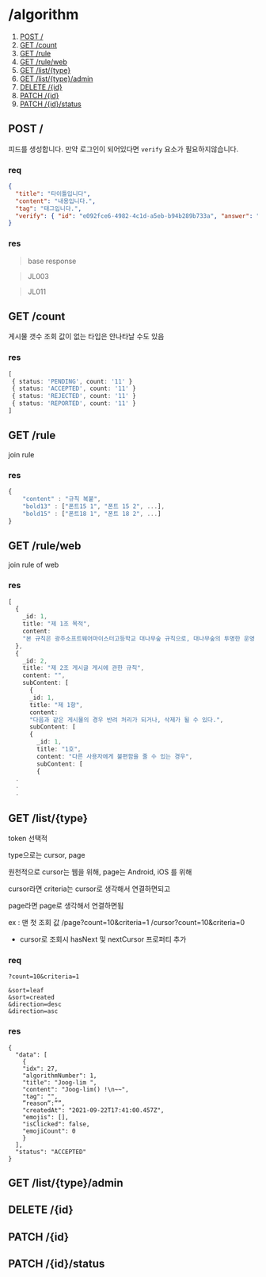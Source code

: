 # /algorithm

1. [POST /](#post-)
2. [GET /count](#get-count)
3. [GET /rule](#get-rule)
4. [GET /rule/web](#get-ruleweb)
5. [GET /list/{type}](#get-listtype)
6. [GET /list/{type}/admin](#get-listtypeadmin)
7. [DELETE /{id}](#delete-id)
8. [PATCH /{id}](#patch-id)
9. [PATCH /{id}/status](#patch-idstatus)

## POST /

피드를 생성합니다.
만약 로그인이 되어있다면 `verify` 요소가 필요하지않습니다.

### req

```json
{
  "title": "타이틀입니다",
  "content": "내용입니다.",
  "tag": "태그입니다.",
  "verify": { "id": "e092fce6-4982-4c1d-a5eb-b94b289b733a", "answer": "#softmeister01" }
}
```

### res

> base response

> JL003

> JL011

## GET /count

게시물 갯수 조회
값이 없는 타입은 안나타날 수도 있음

### res

```ts
[
 { status: 'PENDING', count: '11' }
 { status: 'ACCEPTED', count: '11' }
 { status: 'REJECTED', count: '11' }
 { status: 'REPORTED', count: '11' }
]
```

## GET /rule

join rule
### res

```ts
{
    "content" : "규칙 복붙",
    "bold13" : ["폰트15 1", "폰트 15 2", ...],
    "bold15" : ["폰트18 1", "폰트 18 2", ...]
}
```

## GET /rule/web

join rule of web

### res

```ts
[
  {
    _id: 1,
    title: "제 1조 목적",
    content:
    "본 규칙은 광주소프트웨어마이스터고등학교 대나무숲 규칙으로, 대나무숲의 투명한 운영 및 익명성 보장을 목적으로 한다.",
  },
  {
    _id: 2,
    title: "제 2조 게시글 게시에 관한 규칙",
    content: "",
    subContent: [
      {
      _id: 1,
      title: "제 1항",
      content:
      "다음과 같은 게시물의 경우 반려 처리가 되거나, 삭제가 될 수 있다.",
      subContent: [
      {
        _id: 1,
        title: "1호",
        content: "다른 사용자에게 불편함을 줄 수 있는 경우",
        subContent: [
        {
  .
  .
  .
```

## GET /list/{type}

token 선택적

type으로는 cursor, page 

원천적으로 cursor는 웹을 위해,
page는 Android, iOS 를 위해

cursor라면 criteria는 cursor로 생각해서 연결하면되고

page라면 page로 생각해서 연결하면됨

ex : 맨 첫 조회 값
 /page?count=10&criteria=1
 /cursor?count=10&criteria=0

+ cursor로 조회시 hasNext 및 nextCursor 프로퍼티 추가

### req

```
?count=10&criteria=1

&sort=leaf
&sort=created
&direction=desc
&direction=asc
```

### res

```
{
  "data": [
    {
    "idx": 27,
    "algorithmNumber": 1,
    "title": "Joog-lim ",
    "content": "Joog-lim() !\n~~",
    "tag": "",
    ”reason”:””,
    "createdAt": "2021-09-22T17:41:00.457Z",
    "emojis": [],
    "isClicked": false,
    "emojiCount": 0
    } 
  ],
  "status": "ACCEPTED"
}
```

## GET /list/{type}/admin
## DELETE /{id}
## PATCH /{id}
## PATCH /{id}/status
